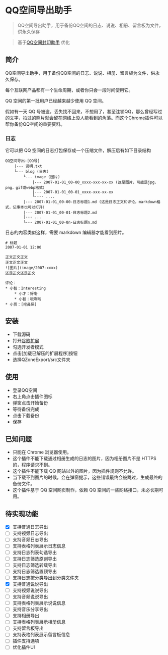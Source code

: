 # QQ空间导出助手

> QQ空间导出助手，用于备份QQ空间的日志、说说、相册、留言板为文件，供永久保存

> 基于[QQ空间封印助手](https://github.com/littletool/qzone-backup) 优化

## 简介

QQ空间导出助手，用于备份QQ空间的日志、说说、相册、留言板为文件，供永久保存。

每个互联网产品都有一个生命周期，或者你只会一段时间使用它。

QQ 空间的第一批用户已经越来越少使用 QQ 空间。

假如有一天 QQ 号被盗，丢失找不回来，不想用了，甚至注销QQ，那么曾经写过的文字，拍过的照片就会留在网络上没人能看到的角落。而这个Chrome插件可以帮你备份QQ空间的重要资料。

### 日志
它可以把 QQ 空间的日志打包保存成一个压缩文件，解压后有如下目录结构    

    QQ空间导出-[QQ号]
        |--- 说明.txt
        └--- blog (日志)
            └--- image (图片)
                |--- 2007-01-01_00-00_xxxx-xxx-xx-xx (这是图片，可能是jpg，png，gif或webp格式）
                |--- 2007-01-01_00-01_xxxx-xxx-xx-xx
                └---- ....
            |--- 2007-01-01_00-00-日志标题1.md (这是日志正文和评论，markdown格式，记事本也可以打开）
            |--- 2007-01-01_00-01-日志标题2.md 
            |--- ... 
            └--- 2007-01-01_00-0n-日志标题n.md
  
日志的内容类似这样，需要 markdown 编辑器才能看到图片。

    # 标题
    2007-01-01 12:00
    
    正文正文正文
    正文正文正文
    ![图片](image/2007-xxxx)
    还是正文还是正文
    
    评论：
    * 小智：Interesting
        * 小才：好嘢
        * 小智：哦啊哟
    * 小贾：[挖鼻屎]

## 安装
- 下载源码
- 打开[谷歌扩展](chrome://extensions/)
- 勾选开发者模式
- 点击[加载已解压的扩展程序]按钮
- 选择QZoneExport/src文件夹


## 使用
- 登录QQ空间
- 右上角点击插件图标
- 弹窗点击开始备份
- 等待备份完成
- 点击下载备份
- 保存

## 已知问题
- 只能在 Chrome 浏览器使用。
- 这个插件不能下载通过相册生成的日志的图片，因为相册图片不是 HTTPS 的，程序请求不到。
- 这个插件不能下载 QQ 网站以外的图片，因为插件规则不允许。
- 当下载不到图片的时候，会在弹窗提示，这些错误最终会被跳过，生成最终的备份文件。
- 这个插件基于 QQ 空间网页制作，依赖 QQ 空间的一些网络接口，未必长期可用。


## 待实现功能
- [x] 支持普通日志导出
- [ ] 支持视频日志导出
- [ ] 支持音频日志导出
- [ ] 支持表格列表展示日志信息
- [ ] 支持日志列表勾选导出
- [ ] 支持日志筛选原创导出
- [ ] 支持日志筛选转载导出
- [ ] 支持日志筛选置顶导出
- [ ] 支持日志按分类导出到分类文件夹
- [x] 支持普通说说导出
- [ ] 支持视频说说导出
- [ ] 支持音频说说导出
- [ ] 支持表格列表展示说说信息
- [ ] 支持音乐分享导出
- [ ] 支持相册导出
- [ ] 支持表格列表展示相册信息
- [ ] 支持留言板导出
- [ ] 支持表格列表展示留言板信息
- [ ] 插件支持选项
- [ ] 优化插件UI
